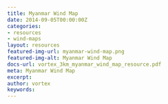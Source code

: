 ```yaml
---
title: Myanmar Wind Map
date: 2014-09-05T00:00:00Z
categories:
- resources
- wind-maps
layout: resources
featured-img-url: myanmar-wind-map.png
featured-img-alt: Myanmar Wind Map
docs-url: vortex_3km_myanmar_wind_map_resource.pdf
meta: Myanmar Wind Map
excerpt: 
author: vortex
keywords: 
---
```


